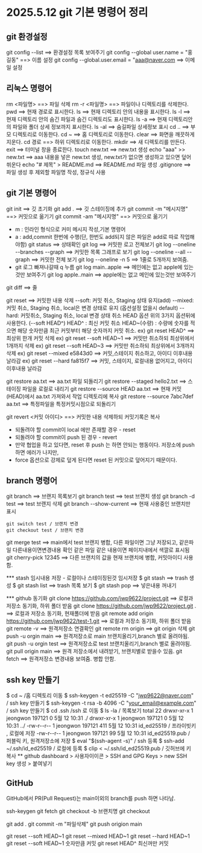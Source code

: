 # 2025.5.12 git 기본 명령어 정리

## git 환경설정
git config --list ==> 환경설정 목록 보여주기
git config --global user.name = "홍길동" ==> 이름 설정
git config --global.user.email = "aaa@naver.com ==> 이메일 설정


## 리눅스 명령어
rm <파일명> ==> 파일 삭제
rm -r <파일명> ==> 파일이나 디렉토리를 삭제한다.
pwd ==> 현재 경로로 표시한다.
ls ==> 현재 디렉토리 안의 내용을 표시한다.
ls -l ==> 현재 디렉토리 안의 숨긴 파일과 숨긴 디렉토리도 표시한다.
ls -a ==> 현재 디렉토리안의 파일와 폴더 상세 정보까지 표시한다.
ls -al ==> 숨길파일 상세정보 표시
cd .. ==> 부모 디렉토리로 이동한다.
cd ~ ==> 홈 디렉토리로 이동한다.
clear ==> 화면을 깨끗하게 지운다.
cd 경로 ==> 하위 디렉토리로 이동한다.
mkdir ==> 새 디렉토리를 만든다.
exit ==> 터미널 창을 종료한다.
touch new.txt ==> new.txt 생성
echo "aaa" >> new.txt ==>  aaa 내용을 넣은 new.txt 생성, new.txt가 없으면 생성하고 있으면 덮어 쒸운다
echo "# 제목" > README.md ==> README.md 파일 생성
.gitignore ==> 파일 생성 후 제외할 파일명 작성, 정규식 사용


## git 기본 명령어
git init ==> 깃 초기화
git add . ==> 깃 스테이징에 추가
git commit -m "메시지명" ==> 커밋으로 옮기기
git commit -am "메시지명" ==> 커밋으로 옮기기
  - m : 인라인 형식으로 커미 메시지 작성,기본 명령어
  - a : add,commit 한번에 수행(단, 한번도 add되지 않은 파일은 add로 따로 작업해야함)
git status ==> 상태확인
git log ==> 커밋한 로고 전체보기
git log --oneline --branches --graph ==> 커밋한 목록 그래프로 보기
git log --oneline --all --graph ==> 커밋한 전체 보기
git log --oneline -n 5 ==> 1줄로 5개까지 보여줌.
  - git 로그 빠져나갈때 q 누름
git log main..apple ==> 메인에는 없고 apple에 있는것만 보여주기
git log apple..main ==>  apple에는 없고 메인에 있는것만 보여주기

git diff ==> 줄

git reset ==> 커밋한 내용 삭제
--soft: 커밋 취소, Staging 상태 유지(add)
--mixed: 커밋 취소, Staging 취소, local은 변경 상태로 유지 (옵션설정 없을시 default)
--hard: 커밋취소, Staging 취소, local 변경 상태 취소
HEAD 옵션 위의 3가지 옵션뒤에 사용한다. (--soft HEAD^)
HEAD^ : 최신 커밋 취소
HEAD~(수량) : 수량에 숫자를 적으면 해당 숫자만큼 최근 커밋부터 해당 숫자까지 커밋 취소.
  ex) git reset HEAD^ ==> 최상위 한개 커밋 삭제
  ex) git reset --soft HEAD~1 ==> 커밋만 취소하되 최상위에서 1개까지 삭제
  ex) git reset --soft HEAD~3 ==> 커밋만 취소하되 최상위에서 3개까지 삭제
  ex) git reset --mixed e5843d0 ==> 커밋,스테이지 취소하고, 아이디 이후내용 날라감
  ex) git reset --hard fa815f7 ==> 커밋, 스테이지, 로컬내용 없어지고, 아이디 이후내용 날라감

git restore aa.txt ==> aa.txt 파일 되돌리기
git restore --staged hello2.txt  ==> 스테이징 파일을 로컬로 내리기
git restore --source HEAD aa.txt ==> 현재 커밋(HEAD)에서  aa.txt 가져와서 작업 디렉토리에 복사
git restore --source 7abc7def aa.txt  ==>  특정파일을 특정커밋시점으로 되돌리기

git revert <커밋 아이디> ==> 커밋한 내용 삭제하되 커밋기록은 복사

- 되돌려야 할 commit이 local 에만 존재할 경우 - reset
- 되돌려야 할 commit이 push 된 경우 - revert
- 만약 협업을 하고 있다면, reset 후 push 는 하면 안되는 행동이다. 저장소에 push 하면 에러가 나지만, 
- force 옵션으로 강제로 덮게 된다면 reset 된 커밋으로 덮어지기 때문이다.





## branch 명령어
git branch ==> 브랜지 목록보기
git branch test ==> test 브랜치 생성
git branch  -d test ==> test 브랜지 삭제
git branch --show-current ==> 현재 사용중인 브랜치만 표시

	git switch test / 브랜치 변경
	git checkout test / 브랜치 변경

git merge test ==> main에서 test 브랜지 병합, 다른 파일이면 그냥 저장되고, 
                         같은파일 다른내용이면변경내용 확인 
                         같은 파일 같은 내용이면 페이지내에서 색깔로 표시됨
git cherry-pick 12345 ==> 다른 브랜치의 값을 현재 브랜치에 병합, 커밋아이디 사용함.


*** stash 임시내용 저장 - 로컬이나 스테이징된것 임시저장
$ git stash ==> trash 생성
$ git stash list ==>  trash 목록 보기
$ git stash pop ==>  넣은내용 꺼내기


*** github 동기화
git clone https://github.com/jwp9622/project.git ==> 로컬과 저장소 동기화, 하위 폴더 받음
git clone https://github.com/jwp9622/project.git . ==> 로컬과 저장소 동기화, 현재폴더에 받음
git remote add origin https://github.com/jwp9622/test-1.git ==> 로컬과 저장소 동기화, 하위 폴더 받음
git remote -v ==>  원격저장소 연결확인
git remote rm origin ==> git origin 삭제
git push -u orgin main ==> 원격저장소로 main 브랜치올리기,branch 별로 올려야됨.
git push -u orgin test ==> 원격저장소로 test 브랜치올리기,branch 별로 올려야됨.
git pull origin main ==> 원격 저장소에서 내려받기, 브랜치별로 받을수 있음.
git fetch ==> 원격저장소 변경내용 보여줌. 병합 안함.


## ssh key 만들기
$ cd ~ /홈 디렉토리 이동
$ ssh-keygen -t ed25519 -C "jwp9622@naver.com" / ssh key 만들기
$ ssh-keygen -t rsa -b 4096 -C "your_email@example.com" / ssh key 만들기
$ cd .ssh /ssh 로 이동
$ ls -la / 목록보기
total 22
drwxr-xr-x 1 jeongwon 197121   0  5월 12 10:31 ./
drwxr-xr-x 1 jeongwon 197121   0  5월 12 10:31 ../
-rw-r--r-- 1 jeongwon 197121 411  5월 12 10:31 id_ed25519 / 프라이빗키 , 로컬에 저장
-rw-r--r-- 1 jeongwon 197121  99  5월 12 10:31 id_ed25519.pub   / 퍼블릭 키, 원격저장소에 저장
$ eval "$(ssh-agent -s)" / ssh 등록
$ ssh-add ~/.ssh/id_ed25519 / 로컬에 등록
$ clip < ~/.ssh/id_ed25519.pub / 깃허브에 키 복사
** github dashboard > 사용자이이콘 > SSH and GPG Keys > new SSH key 생성 > 붙여넣기


## GitHub
GitHub에서 PR(Pull Request)는 main이외의 branch를 push 하면 나타남.

ssh-keygen
git fetch
git checkout -b 브랜치명
git checkout 


git add .
git commit -m "파일삭제"
git push origion main

git reset --soft HEAD~1
git reset --mixed HEAD~1
git reset --hard HEAD~1
git reset --soft HEAD~1 숫자만큼 커밋
git reset HEAD^ 최신꺼만  커밋


